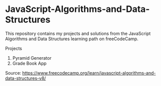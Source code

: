 # JavaScript-Algorithms-and-Data-Structures

This repository contains my projects and solutions from the JavaScript Algorithms and Data Structures learning path on freeCodeCamp. 

Projects
1. Pyramid Generator
2. Grade Book App


Source: https://www.freecodecamp.org/learn/javascript-algorithms-and-data-structures-v8/
